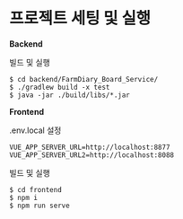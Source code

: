 # **프로젝트 세팅 및 실행**

**Backend**

빌드 및 실행

```
$ cd backend/FarmDiary_Board_Service/
$ ./gradlew build -x test
$ java -jar ./build/libs/*.jar
```



**Frontend**

.env.local 설정

```
VUE_APP_SERVER_URL=http://localhost:8877
VUE_APP_SERVER_URL2=http://localhost:8088
```

빌드 및 실행

```
$ cd frontend
$ npm i
$ npm run serve
```


